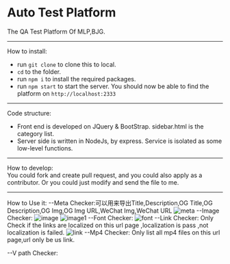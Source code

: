 # Auto Test Platform

The QA Test Platform Of MLP,BJG.

--- 
How to install:  
- run `git clone` to clone this to local.
- `cd` to the folder.
- run `npm i` to install the required packages.
- run `npm start` to start the server.
You should now be able to find the platform on `http://localhost:2333`
---


Code structure:  
- Front end is developed on JQuery & BootStrap. sidebar.html is the category list.
- Server side is written in NodeJs, by express. Service is isolated as some low-level functions.
---
How to develop:  
You could fork and create pull request, and you could also apply as a contributor. Or you could just modify and send the file to me.

---
How to Use it:
--Meta Checker:可以用来导出Title,Description,OG Title,OG Description,OG Img,OG Img URL,WeChat Img,WeChat URL
![meta](https://raw.githubusercontent.com/edel-ma/AutoTestPlatform/master/Readimg/meta.png)
--Image Checker:
![image](https://raw.githubusercontent.com/edel-ma/AutoTestPlatform/master/Readimg/Image.png)
![image1](https://raw.githubusercontent.com/edel-ma/AutoTestPlatform/master/Readimg/image1.png)
--Font Checker:
![font](https://raw.githubusercontent.com/edel-ma/AutoTestPlatform/master/Readimg/Font.png)
--Link Checker:
Only Check if the links are localized  on this url page ,localization is pass ,not localization is failed.
![link](https://raw.githubusercontent.com/edel-ma/AutoTestPlatform/master/Readimg/link.png)
--Mp4 Checker:
Only list all mp4 files on this url page,url only be us link.

--V path Checker:
